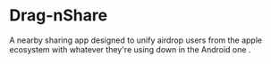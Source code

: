 # Drag-nShare
A nearby sharing app designed to unify airdrop users from the apple ecosystem with whatever they're using down in the Android one .
